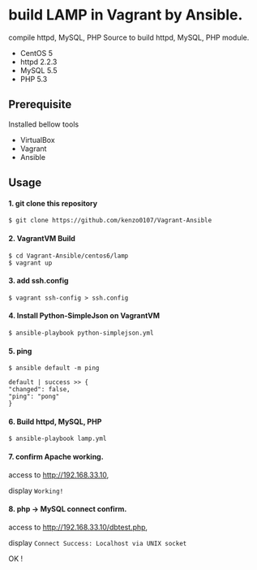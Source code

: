 # build LAMP in Vagrant by Ansible.

compile httpd, MySQL, PHP Source to build httpd, MySQL, PHP module.

- CentOS 5
- httpd 2.2.3
- MySQL 5.5
- PHP 5.3

## Prerequisite
Installed bellow tools

* VirtualBox
* Vagrant
* Ansible


## Usage

#### 1. git clone this repository

```
$ git clone https://github.com/kenzo0107/Vagrant-Ansible
```

#### 2. VagrantVM Build

```
$ cd Vagrant-Ansible/centos6/lamp
$ vagrant up
```

#### 3. add ssh.config

```
$ vagrant ssh-config > ssh.config
```

#### 4. Install Python-SimpleJson on VagrantVM

```
$ ansible-playbook python-simplejson.yml
```

#### 5. ping

```
$ ansible default -m ping

default | success >> {
"changed": false,
"ping": "pong"
}
```

#### 6. Build httpd, MySQL, PHP

```
$ ansible-playbook lamp.yml
```

#### 7. confirm Apache working.

access to <http://192.168.33.10>,

display `Working!`

#### 8. php -> MySQL connect confirm.

access to <http://192.168.33.10/dbtest.php>,

display `Connect Success: Localhost via UNIX socket`



OK !

